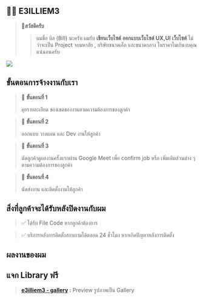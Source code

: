 ## 🧑‍💻 E3ILLIEM3
> **📍สวัสดีครับ**
> > ผมชื่อ บิล (Bill) นะครับ ผมรับ **เขียนเว็บไซต์**
**ออกแบบเว็บไซต์** 
**UX,UI เว็บไซต์** ไม่ว่าจะเป็น Project จบมหาลัย ,
 บริษัทขนาดเล็ก และขนาดกลาง ในราคาไมเกินงบคุณแน่นอนครับ


![](https://user-images.githubusercontent.com/116717298/199755562-bc7354dc-2ab0-4c9a-b66b-20fec03d6cd2.png)

## ขั้นตอนการจ้างงานกับเรา
> 📌 **ขั้นตอนที่ 1**
>
> คุยรายละเอียด ของเขตของงานตามความต้องการของลูกค้า

> 📌 **ขั้นตอนที่ 2**
>
> ออกแบบ วางแผน และ Dev งานให้ลูกค้า 

> 📌 **ขั้นตอนที่ 3**
>
> นัดลูกค้าดูผลงานครั้งแรกผ่าน Google Meet เพื่อ confirm job หรือ เพิ่มเติมส่วนต่าง ๆ ตามความต้องการของลูกค้า

> 🏁 **ขั้นตอนที่ 4**
>
> นัดส่งงาน และติดตั้งงานให้ลูกค้า 

## สิ่งที่ลูกค้าจะได้รับหลังปิดงานกับผม
> ✅ ได้รับ File Code หากลูกค้าต้องการ

> ✅ บริการหลังการติดตั้งสอบถามได้ตลอด 24 ชั่วโมง หากเกิดปัญหาหลังการติดตั้ง

## ผลงานของผม


## แจก Library ฟรี
> **[e3illiem3 - gallery](https://github.com/E3ILLIEM3/e3illiem3_gallery) :** Preview  รูปภาพเป็น Gallery
